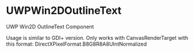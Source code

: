 # UWPWin2DOutlineText
UWP Win2D OutlineText Component

Usage is similar to GDI+ version.
Only works with CanvasRenderTarget with this format: DirectXPixelFormat.B8G8R8A8UIntNormalized
